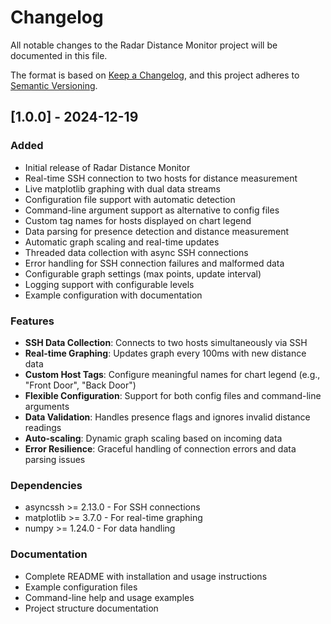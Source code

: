 # Changelog

All notable changes to the Radar Distance Monitor project will be documented in this file.

The format is based on [Keep a Changelog](https://keepachangelog.com/en/1.0.0/),
and this project adheres to [Semantic Versioning](https://semver.org/spec/v2.0.0.html).

## [1.0.0] - 2024-12-19

### Added
- Initial release of Radar Distance Monitor
- Real-time SSH connection to two hosts for distance measurement
- Live matplotlib graphing with dual data streams
- Configuration file support with automatic detection
- Command-line argument support as alternative to config files
- Custom tag names for hosts displayed on chart legend
- Data parsing for presence detection and distance measurement
- Automatic graph scaling and real-time updates
- Threaded data collection with async SSH connections
- Error handling for SSH connection failures and malformed data
- Configurable graph settings (max points, update interval)
- Logging support with configurable levels
- Example configuration with documentation

### Features
- **SSH Data Collection**: Connects to two hosts simultaneously via SSH
- **Real-time Graphing**: Updates graph every 100ms with new distance data
- **Custom Host Tags**: Configure meaningful names for chart legend (e.g., "Front Door", "Back Door")
- **Flexible Configuration**: Support for both config files and command-line arguments
- **Data Validation**: Handles presence flags and ignores invalid distance readings
- **Auto-scaling**: Dynamic graph scaling based on incoming data
- **Error Resilience**: Graceful handling of connection errors and data parsing issues

### Dependencies
- asyncssh >= 2.13.0 - For SSH connections
- matplotlib >= 3.7.0 - For real-time graphing
- numpy >= 1.24.0 - For data handling

### Documentation
- Complete README with installation and usage instructions
- Example configuration files
- Command-line help and usage examples
- Project structure documentation
